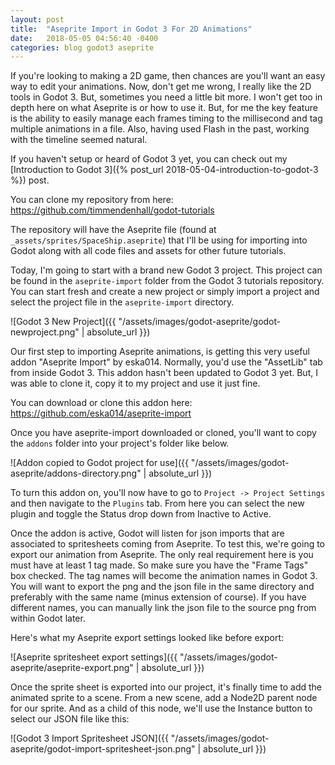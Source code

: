 ```yaml
---
layout: post
title:  "Aseprite Import in Godot 3 For 2D Animations"
date:   2018-05-05 04:56:40 -0400
categories: blog godot3 aseprite
---
```


If you're looking to making a 2D game, then chances are you'll want an easy way
to edit your animations.  Now, don't get me wrong, I really like the 2D tools in
Godot 3.  But, sometimes you need a little bit more.  I won't get too in depth
here on what Aseprite is or how to use it.  But, for me the key feature is the
ability to easily manage each frames timing to the millisecond and tag multiple
animations in a file.  Also, having used Flash in the past, working with the
timeline seemed natural.

If you haven't setup or heard of Godot 3 yet, you can check out my [Introduction to Godot
3]({% post_url 2018-05-04-introduction-to-godot-3 %}) post.

You can clone my repository from here: <https://github.com/timmendenhall/godot-tutorials>

The repository will have the Aseprite file (found at `_assets/sprites/SpaceShip.aseprite`) that I'll be using for importing into
Godot along with all code files and assets for other future tutorials.

Today, I'm going to start with a brand new Godot 3 project.  This project can be
found in the `aseprite-import` folder from the Godot 3 tutorials repository.
You can start fresh and create a new project or simply import a project and
select the project file in the `aseprite-import` directory.

![Godot 3 New Project]({{ "/assets/images/godot-aseprite/godot-newproject.png" | absolute_url }})

Our first step to importing Aseprite animations, is getting this very useful addon "Aseprite Import" by eska014.  Normally, you'd use the "AssetLib" tab from inside Godot 3.  This addon hasn't been updated to Godot 3 yet.  But, I was able to clone it, copy it to my project and use it just fine.

You can download or clone this addon here: <https://github.com/eska014/aseprite-import>

Once you have aseprite-import downloaded or cloned, you'll want to copy the `addons` folder into your project's folder like below.

![Addon copied to Godot project for use]({{ "/assets/images/godot-aseprite/addons-directory.png" | absolute_url }})

To turn this addon on, you'll now have to go to `Project -> Project Settings`
and then navigate to the `Plugins` tab.  From here you can select the new plugin
and toggle the Status drop down from Inactive to Active.

Once the addon is active, Godot will listen for json imports that are associated
to spritesheets coming from Aseprite.  To test this, we're going to export our
animation from Aseprite.  The only real requirement here is you must have at
least 1 tag made.  So make sure you have the "Frame Tags" box checked.  The tag names will become the animation names in Godot 3.
You will want to export the png and the json file in the same directory and
preferably with the same name (minus extension of course).  If you have
different names, you can manually link the json file to the source png from
within Godot later.

Here's what my Aseprite export settings looked like before export:

![Aseprite spritesheet export settings]({{ "/assets/images/godot-aseprite/aseprite-export.png" | absolute_url }})

Once the sprite sheet is exported into our project, it's finally time to add the
animated sprite to a scene.  From a new scene, add a Node2D parent node for our
sprite.  And as a child of this node, we'll use the Instance button to select
our JSON file like this:

![Godot 3 Import Spritesheet JSON]({{ "/assets/images/godot-aseprite/godot-import-spritesheet-json.png" | absolute_url }})

